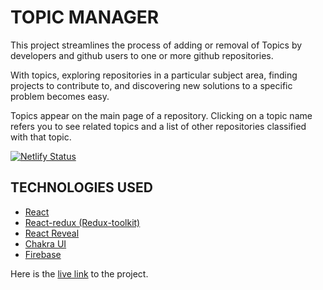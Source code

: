 # TOPIC MANAGER  
This project streamlines the process of adding or removal of Topics by developers and github users to one or more github repositories.  

With topics, exploring repositories in a particular subject area, finding projects to contribute to, and discovering new solutions to a specific problem becomes easy.  

Topics appear on the main page of a repository. Clicking on a topic name refers you to see related topics and a list of other repositories classified with that topic.  

[![Netlify Status](https://api.netlify.com/api/v1/badges/4e9ed08e-a9e6-4be1-957b-ba7c764375b8/deploy-status)](https://app.netlify.com/sites/github-topic-manager/deploys)  

## TECHNOLOGIES USED  
*  [React](https://reactjs.org/)  
*  [React-redux (Redux-toolkit)](https://redux-toolkit.js.org/)
*  [React Reveal](https://www.react-reveal.com/)
*  [Chakra UI](https://chakra-ui.com/)  
*  [Firebase](https://console.firebase.google.com/)

Here is the [live link](https://github-topic-manager.web.app/) to the project.
